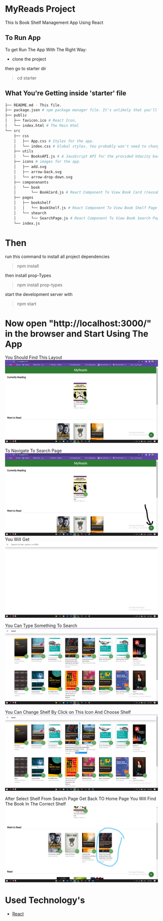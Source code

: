 # MyReads Project

This Is Book Shelf Management App Using React  

## To Run App

To get Run The App With The Right Way:

- clone the project

then go to starter dir
> cd starter

## What You're Getting inside 'starter' file

```bash
├── README.md - This file.
├── package.json # npm package manager file. It's unlikely that you'll need to modify this.
├── public
│   ├── favicon.ico # React Icon, 
│   └── index.html # The Main Html
└── src
    ├── css
    │   ├── App.css # Styles for the app.
    │   └── index.css # Global styles. You probably won't need to change anything here.
    ├── utils
    │   └── BooksAPI.js # A JavaScript API for the provided Udacity backend. Instructions for the methods are below.
    ├── icons # images for the app. 
    │   ├── add.svg
    │   ├── arrow-back.svg
    │   └── arrow-drop-down.svg
    ├── componanants
    │   └── book
    │       └── BookCard.js # React Component To View Book Card (reusable component)
    ├── pages
    │   ├── bookshelf
    │   │   └── BookShelf.js # React Component To View Book Shelf Page (reusable component)
    │   └── shearch
    │       └── SearchPage.js # React Component To View Book Search Page (reusable component)
    └── index.js
```
# Then 
run this command to install all project dependencies
> npm install

then install prop-Types
> npm install prop-types
> 

start the development server with 
> npm start


# Now open "http://localhost:3000/" in the browser and Start Using The App 

You Should Find This Layout
![Home Page](screen-shots/img.png)

To Navigate To Search Page
![Search Page](screen-shots/search-icon-help.jpg)
You Will Get
![Search Page](screen-shots/img_1.png)

You Can Type Something To Search
![Search Page](screen-shots/img_2.png)

You Can Change Shelf By Click on This Icon And Choose Shelf
![Search Page](screen-shots/change-shlef.jpg)

After Select Shelf From Search Page Get Back TO Home Page You Will Find The Book In The Correct Shelf
![Search Page](screen-shots/select-shelf.jpg)


# Used Technology's

- [React](https://reactjs.org/)